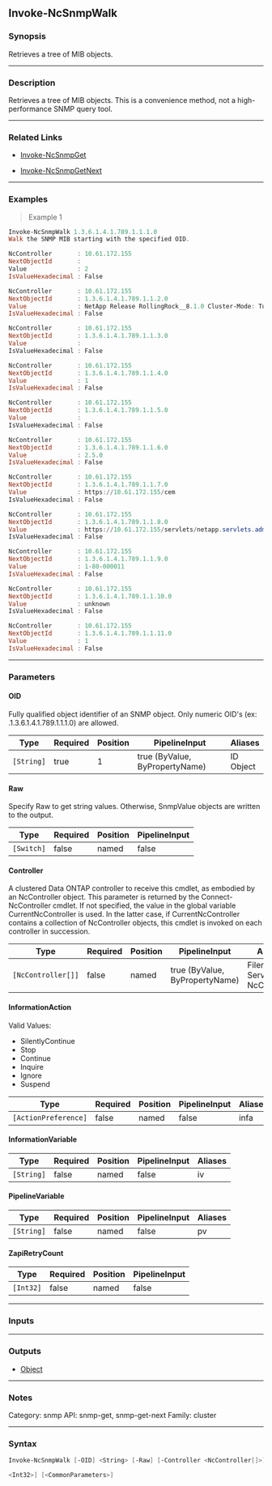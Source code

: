 Invoke-NcSnmpWalk
-----------------

### Synopsis
Retrieves a tree of MIB objects.

---

### Description

Retrieves a tree of MIB objects.  This is a convenience method, not a high-performance SNMP query tool.

---

### Related Links
* [Invoke-NcSnmpGet](Invoke-NcSnmpGet)

* [Invoke-NcSnmpGetNext](Invoke-NcSnmpGetNext)

---

### Examples
> Example 1

```PowerShell
Invoke-NcSnmpWalk 1.3.6.1.4.1.789.1.1.1.0
Walk the SNMP MIB starting with the specified OID.

NcController       : 10.61.172.155
NextObjectId       :
Value              : 2
IsValueHexadecimal : False

NcController       : 10.61.172.155
NextObjectId       : 1.3.6.1.4.1.789.1.1.2.0
Value              : NetApp Release RollingRock__8.1.0 Cluster-Mode: Tue Aug 23 05:34:04 PDT 2011
IsValueHexadecimal : False

NcController       : 10.61.172.155
NextObjectId       : 1.3.6.1.4.1.789.1.1.3.0
Value              :
IsValueHexadecimal : False

NcController       : 10.61.172.155
NextObjectId       : 1.3.6.1.4.1.789.1.1.4.0
Value              : 1
IsValueHexadecimal : False

NcController       : 10.61.172.155
NextObjectId       : 1.3.6.1.4.1.789.1.1.5.0
Value              :
IsValueHexadecimal : False

NcController       : 10.61.172.155
NextObjectId       : 1.3.6.1.4.1.789.1.1.6.0
Value              : 2.5.0
IsValueHexadecimal : False

NcController       : 10.61.172.155
NextObjectId       : 1.3.6.1.4.1.789.1.1.7.0
Value              : https://10.61.172.155/cem
IsValueHexadecimal : False

NcController       : 10.61.172.155
NextObjectId       : 1.3.6.1.4.1.789.1.1.8.0
Value              : https://10.61.172.155/servlets/netapp.servlets.admin.XMLrequest_filer
IsValueHexadecimal : False

NcController       : 10.61.172.155
NextObjectId       : 1.3.6.1.4.1.789.1.1.9.0
Value              : 1-80-000011
IsValueHexadecimal : False

NcController       : 10.61.172.155
NextObjectId       : 1.3.6.1.4.1.789.1.1.10.0
Value              : unknown
IsValueHexadecimal : False

NcController       : 10.61.172.155
NextObjectId       : 1.3.6.1.4.1.789.1.1.11.0
Value              : 1
IsValueHexadecimal : False

```

---

### Parameters
#### **OID**
Fully qualified object identifier of an SNMP object. Only numeric OID's (ex: .1.3.6.1.4.1.789.1.1.1.0) are allowed.

|Type      |Required|Position|PipelineInput                 |Aliases      |
|----------|--------|--------|------------------------------|-------------|
|`[String]`|true    |1       |true (ByValue, ByPropertyName)|ID<br/>Object|

#### **Raw**
Specify Raw to get string values.  Otherwise, SnmpValue objects are written to the output.

|Type      |Required|Position|PipelineInput|
|----------|--------|--------|-------------|
|`[Switch]`|false   |named   |false        |

#### **Controller**
A clustered Data ONTAP controller to receive this cmdlet, as embodied by an NcController object.  This parameter is returned by the Connect-NcController cmdlet.  If not specified, the value in the global variable CurrentNcController is used.  In the latter case, if CurrentNcController contains a collection of NcController objects, this cmdlet is invoked on each controller in succession.

|Type              |Required|Position|PipelineInput                 |Aliases                          |
|------------------|--------|--------|------------------------------|---------------------------------|
|`[NcController[]]`|false   |named   |true (ByValue, ByPropertyName)|Filer<br/>Server<br/>NcController|

#### **InformationAction**

Valid Values:

* SilentlyContinue
* Stop
* Continue
* Inquire
* Ignore
* Suspend

|Type                |Required|Position|PipelineInput|Aliases|
|--------------------|--------|--------|-------------|-------|
|`[ActionPreference]`|false   |named   |false        |infa   |

#### **InformationVariable**

|Type      |Required|Position|PipelineInput|Aliases|
|----------|--------|--------|-------------|-------|
|`[String]`|false   |named   |false        |iv     |

#### **PipelineVariable**

|Type      |Required|Position|PipelineInput|Aliases|
|----------|--------|--------|-------------|-------|
|`[String]`|false   |named   |false        |pv     |

#### **ZapiRetryCount**

|Type     |Required|Position|PipelineInput|
|---------|--------|--------|-------------|
|`[Int32]`|false   |named   |false        |

---

### Inputs

---

### Outputs
* [Object](https://learn.microsoft.com/en-us/dotnet/api/System.Object)

---

### Notes
Category: snmp
API: snmp-get, snmp-get-next
Family: cluster

---

### Syntax
```PowerShell
Invoke-NcSnmpWalk [-OID] <String> [-Raw] [-Controller <NcController[]>] [-InformationAction <ActionPreference>] [-InformationVariable <String>] [-PipelineVariable <String>] [-ZapiRetryCount 
```
```PowerShell
<Int32>] [<CommonParameters>]
```
